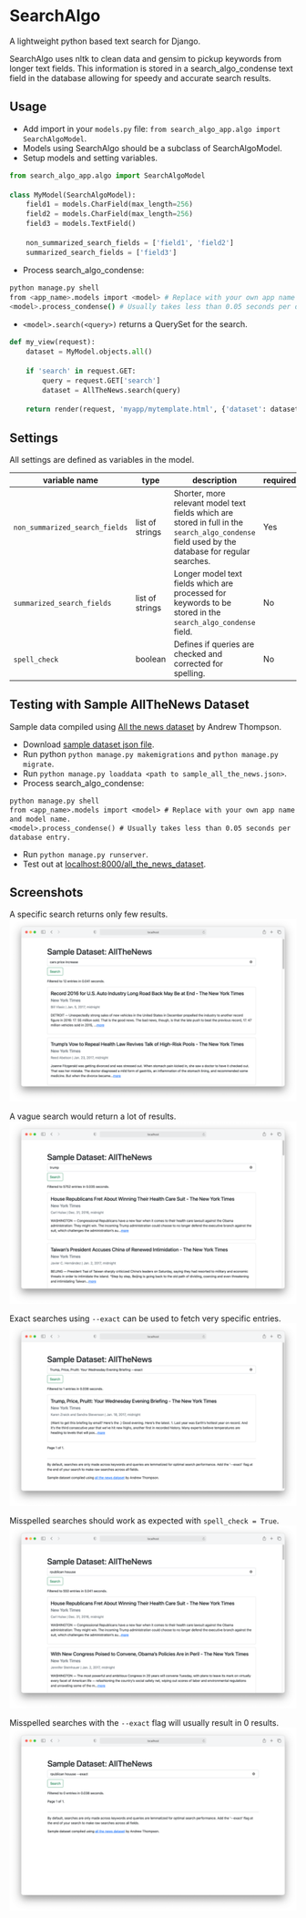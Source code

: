 # SearchAlgo
A lightweight python based text search for Django.

SearchAlgo uses nltk to clean data and gensim to pickup keywords from longer text fields. This information is stored in a search_algo_condense text field in the database allowing for speedy and accurate search results.

## Usage
* Add import in your `models.py` file: `from search_algo_app.algo import SearchAlgoModel`.
* Models using SearchAlgo should be a subclass of SearchAlgoModel.
* Setup models and setting variables.
```python 
from search_algo_app.algo import SearchAlgoModel

class MyModel(SearchAlgoModel):
    field1 = models.CharField(max_length=256)
    field2 = models.CharField(max_length=256)
    field3 = models.TextField()

    non_summarized_search_fields = ['field1', 'field2']
    summarized_search_fields = ['field3']
```
* Process search_algo_condense:
```bash
python manage.py shell
from <app_name>.models import <model> # Replace with your own app name and model name.
<model>.process_condense() # Usually takes less than 0.05 seconds per database entry.
```
* `<model>.search(<query>)` returns a QuerySet for the search.
```python
def my_view(request):
    dataset = MyModel.objects.all()

    if 'search' in request.GET:
        query = request.GET['search']
        dataset = AllTheNews.search(query)

    return render(request, 'myapp/mytemplate.html', {'dataset': dataset})

```

## Settings
All settings are defined as variables in the model.

| variable name | type | description | required | default |
| -- | -- | -- | --| -- |
| `non_summarized_search_fields` | list of strings | Shorter, more relevant model text fields which are stored in full in the `search_algo_condense` field used by the database for regular searches. | Yes | None |
| `summarized_search_fields` | list of strings | Longer model text fields which are processed for keywords to be stored in the `search_algo_condense` field. | No | None |
| `spell_check` | boolean | Defines if queries are checked and corrected for spelling. | No | False |

## Testing with Sample AllTheNews Dataset
Sample data compiled using [All the news dataset](https://www.kaggle.com/snapcrack/all-the-news) by Andrew Thompson.

* Download [sample dataset json file](https://mega.nz/file/smpgwS5Z#mVIeyQbqC8Sv4A2w5balkXtOfwCXG4QwX8zq-xqFiKc).
* Run python `python manage.py makemigrations` and `python manage.py migrate`.
* Run `python manage.py loaddata <path to sample_all_the_news.json>`.
* Process search_algo_condense:
```shell
python manage.py shell
from <app_name>.models import <model> # Replace with your own app name and model name.
<model>.process_condense() # Usually takes less than 0.05 seconds per database entry.
```
* Run `python manage.py runserver`.
* Test out at [localhost:8000/all_the_news_dataset](http://localhost:8000/all_the_news_dataset/).

## Screenshots
A specific search returns only few results.
![](/screenshots/specific_search.png)

A vague search would return a lot of results.
![](/screenshots/vague_search.png)

Exact searches using `--exact` can be used to fetch very specific entries.
![](/screenshots/exact_search.png)

Misspelled searches should work as expected with `spell_check = True`.
![](/screenshots/misspelled_search.png)

Misspelled searches with the `--exact` flag will usually result in 0 results.
![](/screenshots/exact_misspelled_search.png)
